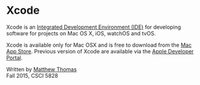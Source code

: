 # Xcode

Xcode is an [Integrated Development Environment (IDE)](https://en.wikipedia.org/wiki/Integrated_development_environment) for developing software for projects on Mac OS X, iOS, watchOS and tvOS.

Xcode is available only for Mac OSX and is free to download from the [Mac App Store](http://www.apple.com/osx/apps/app-store/). Previous version of Xcode are available via the [Apple Developer Portal](https://developer.apple.com).

Written by [Matthew Thomas](mailto:matt@bocosoft.net)  
Fall 2015, CSCI 5828
